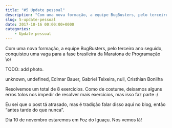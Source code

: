 ```yaml
---
title: "#5 Update pessoal"
description: "Com uma nova formação, a equipe BugBusters, pelo terceiro ano seguido, conquistou uma vaga para a fase brasileira da Maratona de Programação..."
slug: 5-update-pessoal
date: 2017-10-16 00:00:00+0000
categories:
    - Update pessoal
---
```


Com uma nova formação, a equipe BugBusters, pelo terceiro ano seguido, conquistou uma vaga para a fase brasileira da Maratona de Programação \o/

TODO: add photo.

unknown, undefined, Edimar Bauer, Gabriel Teixeira, null, Cristhian Bonilha

Resolvemos um total de 8 exercícios. Como de costume, deixamos alguns erros tolos nos impedir de resolver mais exercícios, mas isso faz parte :/

Eu sei que o post tá atrasado, mas é tradição falar disso aqui no blog, então “antes tarde do que nunca”.

Dia 10 de novembro estaremos em Foz do Iguaçu. Nos vemos lá!
